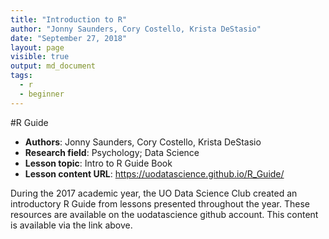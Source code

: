 ```yaml
---
title: "Introduction to R"
author: "Jonny Saunders, Cory Costello, Krista DeStasio"
date: "September 27, 2018"
layout: page
visible: true
output: md_document
tags:
  - r
  - beginner
---
```



#R Guide
 - **Authors**: Jonny Saunders, Cory Costello, Krista DeStasio
 - **Research field**: Psychology; Data Science
 - **Lesson topic**: Intro to R Guide Book
 - **Lesson content URL**: <https://uodatascience.github.io/R_Guide/>

During the 2017 academic year, the UO Data Science Club created an introductory R Guide from lessons presented throughout the year. These resources are available on the uodatascience github account. This content is available via the link above.



